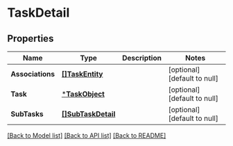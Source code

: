 # TaskDetail

## Properties
Name | Type | Description | Notes
------------ | ------------- | ------------- | -------------
**Associations** | [**[]TaskEntity**](TaskEntity.md) |  | [optional] [default to null]
**Task** | [***TaskObject**](TaskObject.md) |  | [optional] [default to null]
**SubTasks** | [**[]SubTaskDetail**](SubTaskDetail.md) |  | [optional] [default to null]

[[Back to Model list]](../README.md#documentation-for-models) [[Back to API list]](../README.md#documentation-for-api-endpoints) [[Back to README]](../README.md)

